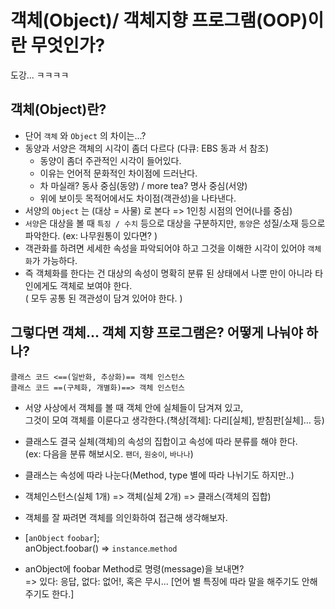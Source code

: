 # 객체(Object)/ 객체지향 프로그램(OOP)이란 무엇인가?
도강... ㅋㅋㅋㅋ  

## 객체(Object)란?

- 단어 `객체` 와 `Object` 의 차이는...?
- 동양과 서양은 객체의 시각이 좀더 다르다 (다큐: EBS 동과 서 참조)
  - 동양이 좀더 주관적인 시각이 들어있다.
  - 이유는 언어적 문화적인 차이점에 드러난다.
  - 차 마실래? 동사 중심(동양) / more tea? 명사 중심(서양)
  - 위에 보이듯 목적어에서도 차이점(객관성)을 나타낸다.
- 서양의 `Object` 는 (대상 = 사물) 로 본다 => 1인칭 시점의 언어(나를 중심)
- `서양`은 대상을 볼 때 `특징 / 수치` 등으로 대상을 구분하지만, `동양`은 성질/소재 등으로 파악한다. (ex: 나무원통이 있다면? )
- 객관화를 하려면 세세한 속성을 파악되어야 하고 그것을 이해한 시각이 있어야 `객체화`가 가능하다.
- 즉 객체화를 한다는 건 대상의 속성이 명확히 분류 된 상태에서 나뿐 만이 아니라 타인에게도 객체로 보여야 한다.</br> ( 모두 공통 된 객관성이 담겨 있어야 한다. )

## 그렇다면 객체... 객체 지향 프로그램은? 어떻게 나눠야 하나? 

```
클래스 코드 <==(일반화, 추상화)== 객체 인스턴스
클래스 코드 ==(구체화, 개별화)==> 객체 인스턴스
```
- 서양 사상에서 객체를 볼 때 객체 안에 실체들이 담겨져 있고, </br> 그것이 모여 객체를 이룬다고 생각한다.(책상[객체]: 다리[실체], 받침판[실체]... 등)
- 클래스도 결국 실체(객체)의 속성의 집합이고 속성에 따라 분류를 해야 한다. </br> (ex: 다음을 분류 해보시오. `팬더`, `원숭이`, `바나나`)
- 클래스는 속성에 따라 나눈다(Method, type 별에 따라 나뉘기도 하지만..) </br>

- 객체인스턴스(실체 1개) => 객체(실체 2개) => 클래스(객체의 집합)
- 객체를 잘 짜려면 객체를 의인화하여 접근해 생각해보자.
- [`anObject`  `foobar`]; </br> anObject.foobar() => `instance`.`method` 
- anObject에 foobar Method로 명령(message)을 보내면? </br> => 있다: 응답, 없다: 없어!, 혹은 무시... [언어 별 특징에 따라 말을 해주기도 안해주기도 한다.]
